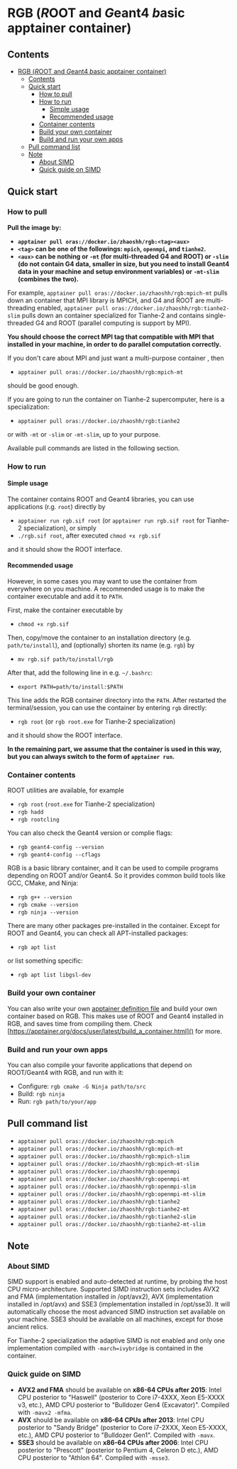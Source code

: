# RGB (*R*OOT and *G*eant4 *b*asic apptainer container)

## Contents

- [RGB (*R*OOT and *G*eant4 *b*asic apptainer container)](#rgb-root-and-geant4-basic-apptainer-container)
  - [Contents](#contents)
  - [Quick start](#quick-start)
    - [How to pull](#how-to-pull)
    - [How to run](#how-to-run)
      - [Simple usage](#simple-usage)
      - [Recommended usage](#recommended-usage)
    - [Container contents](#container-contents)
    - [Build your own container](#build-your-own-container)
    - [Build and run your own apps](#build-and-run-your-own-apps)
  - [Pull command list](#pull-command-list)
  - [Note](#note)
    - [About SIMD](#about-simd)
    - [Quick guide on SIMD](#quick-guide-on-simd)

## Quick start

### How to pull

**Pull the image by:**

- **`apptainer pull oras://docker.io/zhaoshh/rgb:<tag><aux>`**
- **`<tag>` can be one of the followings: `mpich`, `openmpi`, and `tianhe2`.**
- **`<aux>` can be nothing or `-mt` (for multi-threaded G4 and ROOT) or `-slim` (do not contain G4 data, smaller in size, but you need to install Geant4 data in your machine and setup environment variables) or `-mt-slim` (combines the two).**

For example, `apptainer pull oras://docker.io/zhaoshh/rgb:mpich-mt` pulls down an container that MPI library is MPICH, and G4 and ROOT are multi-threading enabled, `apptainer pull oras://docker.io/zhaoshh/rgb:tianhe2-slim` pulls down an container specialized for Tianhe-2 and contains single-threaded G4 and ROOT (parallel computing is support by MPI).

**You should choose the correct MPI tag that compatible with MPI that installed in your machine, in order to do parallel computation correctly.** 

If you don't care about MPI and just want a multi-purpose container , then

- `apptainer pull oras://docker.io/zhaoshh/rgb:mpich-mt`

should be good enough.

If you are going to run the container on Tianhe-2 supercomputer, here is a specialization:

- `apptainer pull oras://docker.io/zhaoshh/rgb:tianhe2`

or with `-mt` or `-slim` or `-mt-slim`, up to your purpose.

Available pull commands are listed in the following section.

### How to run

#### Simple usage

The container contains ROOT and Geant4 libraries, you can use applications (r.g. `root`) directly by

- `apptainer run rgb.sif root` (or `apptainer run rgb.sif root` for Tianhe-2 specialization), or simply
- `./rgb.sif root`, after executed `chmod +x rgb.sif`

and it should show the ROOT interface. 

#### Recommended usage

However, in some cases you may want to use the container from everywhere on you machine.
A recommended usage is to make the container executable and add it to `PATH`.

First, make the container executable by

- `chmod +x rgb.sif`

Then, copy/move the container to an installation directory (e.g. `path/to/install`), and (optionally) shorten its name (e.g. `rgb`) by

- `mv rgb.sif path/to/install/rgb`

After that, add the following line in e.g. `~/.bashrc`:

- `export PATH=path/to/install:$PATH`

This line adds the RGB container directory into the `PATH`.
After restarted the terminal/session, you can use the container by entering `rgb` directly:

- `rgb root` (or `rgb root.exe` for Tianhe-2 specialization)
  
and it should show the ROOT interface.

**In the remaining part, we assume that the container is used in this way, but you can always switch to the form of `apptainer run`.**

### Container contents

ROOT utilities are available, for example

- `rgb root` (`root.exe` for Tianhe-2 specialization)
- `rgb hadd`
- `rgb rootcling`

You can also check the Geant4 version or complie flags:

- `rgb geant4-config --version`
- `rgb geant4-config --cflags`

RGB is a basic library container, and it can be used to compile programs depending on ROOT and/or Geant4.
So it provides common build tools like GCC, CMake, and Ninja:

- `rgb g++ --version`
- `rgb cmake --version`
- `rgb ninja --version`

There are many other packages pre-installed in the container.
Except for ROOT and Geant4, you can check all APT-installed packages:

- `rgb apt list`

or list something specific:

- `rgb apt list libgsl-dev`

### Build your own container

You can also write your own [apptainer definition file](https://apptainer.org/docs/user/latest/definition_files.html) and build your own container based on RGB.
This makes use of ROOT and Geant4 installed in RGB, and saves time from compiling them.
Check [https://apptainer.org/docs/user/latest/build_a_container.html]() for more.

### Build and run your own apps

You can also compile your favorite applications that depend on ROOT/Geant4 with RGB, and run with it:

- Configure: `rgb cmake -G Ninja path/to/src`
- Build: `rgb ninja`
- Run: `rgb path/to/your/app`

## Pull command list

- `apptainer pull oras://docker.io/zhaoshh/rgb:mpich`
- `apptainer pull oras://docker.io/zhaoshh/rgb:mpich-mt`
- `apptainer pull oras://docker.io/zhaoshh/rgb:mpich-slim`
- `apptainer pull oras://docker.io/zhaoshh/rgb:mpich-mt-slim`
- `apptainer pull oras://docker.io/zhaoshh/rgb:openmpi`
- `apptainer pull oras://docker.io/zhaoshh/rgb:openmpi-mt`
- `apptainer pull oras://docker.io/zhaoshh/rgb:openmpi-slim`
- `apptainer pull oras://docker.io/zhaoshh/rgb:openmpi-mt-slim`
- `apptainer pull oras://docker.io/zhaoshh/rgb:tianhe2`
- `apptainer pull oras://docker.io/zhaoshh/rgb:tianhe2-mt`
- `apptainer pull oras://docker.io/zhaoshh/rgb:tianhe2-slim`
- `apptainer pull oras://docker.io/zhaoshh/rgb:tianhe2-mt-slim`

## Note

### About SIMD

SIMD support is enabled and auto-detected at runtime, by probing the host CPU micro-architecture. Supported SIMD instruction sets includes AVX2 and FMA (implementation installed in /opt/avx2), AVX (implementation installed in /opt/avx) and SSE3 (implementation installed in /opt/sse3).
It will automatically choose the most advanced SIMD instruction set available on your machine. SSE3 should be available on all machines, except for those ancient relics.

For Tianhe-2 specialization the adaptive SIMD is not enabled and only one implementation compiled with `-march=ivybridge` is contained in the container.

### Quick guide on SIMD

- **AVX2 and FMA** should be available on **x86-64 CPUs after 2015**: Intel CPU posterior to "Haswell" (posterior to Core i7-4XXX, Xeon E5-XXXX v3, etc.), AMD CPU posterior to "Bulldozer Gen4 (Excavator)". Compiled with `-mavx2 -mfma`.
- **AVX** should be available on **x86-64 CPUs after 2013**: Intel CPU posterior to "Sandy Bridge" (posterior to Core i7-2XXX, Xeon E5-XXXX, etc.), AMD CPU posterior to "Bulldozer Gen1". Compiled with `-mavx`.
- **SSE3** should be available on **x86-64 CPUs after 2006**: Intel CPU posterior to "Prescott" (posterior to Pentium 4, Celeron D etc.), AMD CPU posterior to "Athlon 64". Compiled with `-msse3`.
